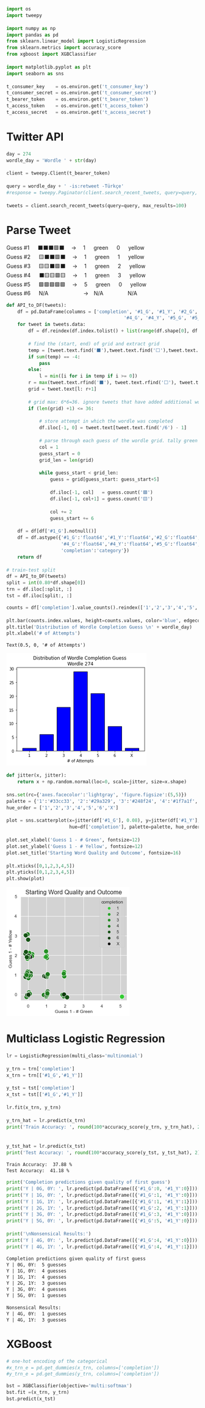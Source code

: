 ```python
import os
import tweepy

import numpy as np
import pandas as pd
from sklearn.linear_model import LogisticRegression
from sklearn.metrics import accuracy_score
from xgboost import XGBClassifier

import matplotlib.pyplot as plt
import seaborn as sns

t_consumer_key    = os.environ.get('t_consumer_key')
t_consumer_secret = os.environ.get('t_consumer_secret')
t_bearer_token    = os.environ.get('t_bearer_token')
t_access_token    = os.environ.get('t_access_token')
t_access_secret   = os.environ.get('t_access_secret')
```

# Twitter API


```python
day = 274
wordle_day = 'Wordle ' + str(day)

client = tweepy.Client(t_bearer_token)

query = wordle_day + ' -is:retweet -Türkçe'
#response = tweepy.Paginator(client.search_recent_tweets, query=query, max_results=10).flatten(limit=10)

tweets = client.search_recent_tweets(query=query, max_results=100)
```

# Parse Tweet

Guess #1  &emsp;  ⬛⬛⬛🟩⬛  &emsp;→&emsp;  1  &emsp;  green    &emsp;  0  &emsp;  yellow  <br>
Guess #2  &emsp;  🟨⬛⬛🟩⬛  &emsp;→&emsp;  1  &emsp;  green    &emsp;  1  &emsp;  yellow  <br>
Guess #3  &emsp;  🟨🟨⬛🟩⬛  &emsp;→&emsp;  1  &emsp;  green    &emsp;  2  &emsp;  yellow  <br>
Guess #4  &emsp;  ⬛🟨🟨🟩🟨  &emsp;→&emsp;  1  &emsp;  green    &emsp;  3  &emsp;  yellow  <br>
Guess #5  &emsp;  🟩🟩🟩🟩🟩  &emsp;→&emsp;  5  &emsp;  green    &emsp;  0  &emsp;  yellow  <br>
Guess #6  &emsp;  N/A &emsp;&emsp;&emsp;&emsp;&emsp;&emsp; →&emsp;N/A  &emsp;&emsp;&emsp;&emsp;    N/A


```python
def API_to_DF(tweets):
    df = pd.DataFrame(columns = ['completion', '#1_G', '#1_Y', '#2_G', '#2_Y', '#3_G', '#3_Y',
                                           '#4_G', '#4_Y', '#5_G', '#5_Y', '#6_G', '#6_Y'])
    for tweet in tweets.data:
        df = df.reindex(df.index.tolist() + list(range(df.shape[0], df.shape[0]+1)))

        # find the (start, end) of grid and extract grid
        temp = [tweet.text.find('⬛'),tweet.text.find('⬜'),tweet.text.find('🟨'),tweet.text.find('🟩')]
        if sum(temp) == -4:
            pass
        else:
            l = min([i for i in temp if i >= 0])
        r = max(tweet.text.rfind('⬛'), tweet.text.rfind('⬜'), tweet.text.rfind('🟨'), tweet.text.rfind('🟩'))
        grid = tweet.text[l: r+1]

        # grid max: 6*6=36. ignore tweets that have added additional wordle boxes
        if (len(grid) +1) <= 36:

            # store attempt in which the wordle was completed
            df.iloc[-1, 0] = tweet.text[tweet.text.find('/6') - 1]

            # parse through each guess of the wordle grid. tally green and yellow quantities
            col = 1
            guess_start = 0
            grid_len = len(grid)

            while guess_start < grid_len:        
                guess = grid[guess_start: guess_start+5]

                df.iloc[-1, col]   = guess.count('🟩')
                df.iloc[-1, col+1] = guess.count('🟨') 

                col += 2
                guess_start += 6
                
    df = df[df['#1_G'].notnull()]
    df = df.astype({'#1_G':'float64','#1_Y':'float64','#2_G':'float64','#2_Y':'float64','#3_G':'float64','#3_Y':'float64',
                    '#4_G':'float64','#4_Y':'float64','#5_G':'float64','#5_Y':'float64','#6_G':'float64','#6_Y':'float64',
                    'completion':'category'})
    return df

# train-test split
df = API_to_DF(tweets)
split = int(0.80*df.shape[0])
trn = df.iloc[:split, :]
tst = df.iloc[split:, :]
```


```python
counts = df['completion'].value_counts().reindex(['1','2','3','4','5','6','X'], fill_value = 0 )

plt.bar(counts.index.values, height=counts.values, color='blue', edgecolor='black')
plt.title('Distribution of Wordle Completion Guess \n' + wordle_day)
plt.xlabel('# of Attempts')
```




    Text(0.5, 0, '# of Attempts')




    
![png](output_5_1.png)
    



```python
def jitter(x, jitter):
    return x + np.random.normal(loc=0, scale=jitter, size=x.shape)

sns.set(rc={'axes.facecolor':'lightgray', 'figure.figsize':(5,5)})
palette = {'1':'#33cc33', '2':'#29a329', '3':'#248f24', '4':'#1f7a1f', '5':'#145214', '6':'#0f3d0f', 'X':'#000000'}
hue_order = ['1','2','3','4','5','6','X']

plot = sns.scatterplot(x=jitter(df['#1_G'], 0.08), y=jitter(df['#1_Y'], 0.08), 
                       hue=df['completion'], palette=palette, hue_order=hue_order, s=150)

plot.set_xlabel('Guess 1 - # Green', fontsize=12)
plot.set_ylabel('Guess 1 - # Yellow', fontsize=12)
plot.set_title('Starting Word Quality and Outcome', fontsize=16)

plt.xticks([0,1,2,3,4,5])
plt.yticks([0,1,2,3,4,5])
plt.show(plot)
```


    
![png](output_6_0.png)
    


# Multiclass Logistic Regression


```python
lr = LogisticRegression(multi_class='multinomial')

y_trn = trn['completion']
x_trn = trn[['#1_G','#1_Y']]

y_tst = tst['completion']
x_tst = tst[['#1_G','#1_Y']]

lr.fit(x_trn, y_trn)

y_trn_hat = lr.predict(x_trn)
print('Train Accuracy: ', round(100*accuracy_score(y_trn, y_trn_hat), 2), '%')


y_tst_hat = lr.predict(x_tst)
print('Test Accuracy: ', round(100*accuracy_score(y_tst, y_tst_hat), 2), '%')
```

    Train Accuracy:  37.88 %
    Test Accuracy:  41.18 %
    


```python
print('Completion predictions given quality of first guess')
print('Y | 0G, 0Y: ', lr.predict(pd.DataFrame([{'#1_G':0, '#1_Y':0}]))[0], 'guesses')
print('Y | 1G, 0Y: ', lr.predict(pd.DataFrame([{'#1_G':1, '#1_Y':0}]))[0], 'guesses')
print('Y | 1G, 1Y: ', lr.predict(pd.DataFrame([{'#1_G':1, '#1_Y':1}]))[0], 'guesses')
print('Y | 2G, 1Y: ', lr.predict(pd.DataFrame([{'#1_G':2, '#1_Y':1}]))[0], 'guesses')
print('Y | 3G, 0Y: ', lr.predict(pd.DataFrame([{'#1_G':3, '#1_Y':0}]))[0], 'guesses')
print('Y | 5G, 0Y: ', lr.predict(pd.DataFrame([{'#1_G':5, '#1_Y':0}]))[0], 'guesses')

print('\nNonsensical Results:')
print('Y | 4G, 0Y: ', lr.predict(pd.DataFrame([{'#1_G':4, '#1_Y':0}]))[0], 'guesses')
print('Y | 4G, 1Y: ', lr.predict(pd.DataFrame([{'#1_G':4, '#1_Y':1}]))[0], 'guesses')
```

    Completion predictions given quality of first guess
    Y | 0G, 0Y:  5 guesses
    Y | 1G, 0Y:  4 guesses
    Y | 1G, 1Y:  4 guesses
    Y | 2G, 1Y:  3 guesses
    Y | 3G, 0Y:  4 guesses
    Y | 5G, 0Y:  1 guesses
    
    Nonsensical Results:
    Y | 4G, 0Y:  1 guesses
    Y | 4G, 1Y:  3 guesses
    

# XGBoost


```python
# one-hot encoding of the categorical
#x_trn_e = pd.get_dummies(x_trn, columns=['completion'])
#y_trn_e = pd.get_dummies(y_trn, columns=['completion'])
```


```python
bst = XGBClassifier(objective='multi:softmax')
bst.fit =(x_trn, y_trn)
bst.predict(x_tst)
```
